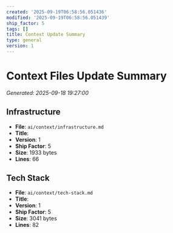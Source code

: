 ```yaml
---
created: '2025-09-19T06:58:56.051436'
modified: '2025-09-19T06:58:56.051439'
ship_factor: 5
tags: []
title: Context Update Summary
type: general
version: 1
---
```


# Context Files Update Summary
*Generated: 2025-09-18 19:27:00*

## Infrastructure
- **File**: `ai/context/infrastructure.md`
- **Title**: 
- **Version**: 1
- **Ship Factor**: 5
- **Size**: 1933 bytes
- **Lines**: 66

## Tech Stack
- **File**: `ai/context/tech-stack.md`
- **Title**: 
- **Version**: 1
- **Ship Factor**: 5
- **Size**: 3041 bytes
- **Lines**: 82